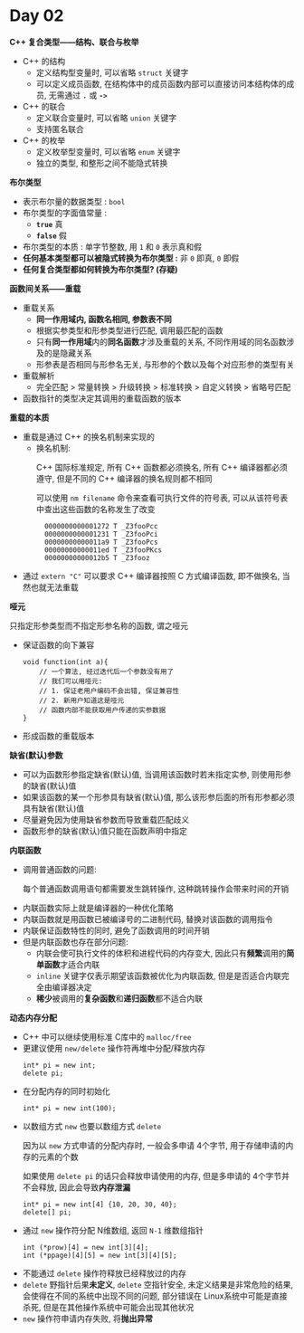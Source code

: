 # Day 02

**C++ 复合类型——结构、联合与枚举**
- C++ 的结构
    - 定义结构型变量时, 可以省略 `struct` 关键字
    - 可以定义成员函数, 在结构体中的成员函数内部可以直接访问本结构体的成员, 无需通过 **`.`** 或 **`->`**
- C++ 的联合
    - 定义联合变量时, 可以省略 `union` 关键字
    - 支持匿名联合
- C++ 的枚举
    - 定义枚举型变量时, 可以省略 `enum` 关键字
    - 独立的类型, 和整形之间不能隐式转换

**布尔类型**
- 表示布尔量的数据类型 : `bool`
- 布尔类型的字面值常量 :
    - **`true`** 真
    - **`false`** 假
- 布尔类型的本质 : 单字节整数, 用 `1` 和 `0` 表示真和假
- **任何基本类型都可以被隐式转换为布尔类型 :** 非 `0` 即真, `0` 即假
- **任何复合类型都如何转换为布尔类型? (存疑)**

**函数间关系——重载**
- 重载关系
    - **同一作用域内, 函数名相同, 参数表不同**
    - 根据实参类型和形参类型进行匹配, 调用最匹配的函数
    - 只有**同一作用域**内的**同名函数**才涉及重载的关系, 不同作用域的同名函数涉及的是隐藏关系
    - 形参表是否相同与形参名无关, 与形参的个数以及每个对应形参的类型有关
- 重载解析
    - 完全匹配 > 常量转换 > 升级转换 > 标准转换 > 自定义转换 > 省略号匹配
- 函数指针的类型决定其调用的重载函数的版本

**重载的本质**
- 重载是通过 C++ 的换名机制来实现的
    - 换名机制: <p>
      C++ 国际标准规定, 所有 C++ 函数都必须换名, 所有 C++ 编译器都必须遵守, 但是不同的 C++ 编译器的换名规则都不相同 <p>
      可以使用 `nm filename` 命令来查看可执行文件的符号表, 可以从该符号表中查出这些函数的名称发生了改变 <p>
      ```
        0000000000001272 T _Z3fooPcc
        0000000000001231 T _Z3fooPci
        00000000000011a9 T _Z3fooPcs
        00000000000011ed T _Z3fooPKcs
        00000000000012b5 T _Z3fooz
      ```
- 通过 `extern "C"` 可以要求 C++ 编译器按照 C 方式编译函数, 即不做换名, 当然也就无法重载

**哑元** <p>
只指定形参类型而不指定形参名称的函数, 谓之哑元
- 保证函数的向下兼容
    ```
    void function(int a){
        // 一个算法, 经过迭代后一个参数没有用了
        // 我们可以用哑元:
        // 1. 保证老用户编码不会出错, 保证兼容性
        // 2. 新用户知道这是哑元
        // 函数内部不能获取用户传递的实参数据
    }
    ```
- 形成函数的重载版本

**缺省(默认)参数**
- 可以为函数形参指定缺省(默认)值, 当调用该函数时若未指定实参, 则使用形参的缺省(默认)值
- 如果该函数的某一个形参具有缺省(默认)值, 那么该形参后面的所有形参都必须具有缺省(默认)值
- 尽量避免因为使用缺省参数而导致重载匹配歧义
- 函数形参的缺省(默认)值只能在函数声明中指定

**内联函数**
- 调用普通函数的问题: <p>
    每个普通函数调用语句都需要发生跳转操作, 这种跳转操作会带来时间的开销
- 内联函数实际上就是编译器的一种优化策略 
- 内联函数就是用函数已被编译号的二进制代码, 替换对该函数的调用指令
- 内联保证函数特性的同时, 避免了函数调用的时间开销
- 但是内联函数也存在部分问题:
    - 内联会使可执行文件的体积和进程代码的内存变大, 因此只有**频繁**调用的**简单函数**才适合内联
    - `inline` 关键字仅表示期望该函数被优化为内联函数, 但是是否适合内联完全由编译器决定
    - **稀少**被调用的**复杂函数**和**递归函数**都不适合内联

**动态内存分配**
- C++ 中可以继续使用标准 C库中的 `malloc/free`
- 更建议使用 `new/delete` 操作符再堆中分配/释放内存
    ```
    int* pi = new int;
    delete pi;
    ```
- 在分配内存的同时初始化
    ```
    int* pi = new int(100);
    ```
- 以数组方式 `new` 也要以数组方式 `delete` <p>
    因为以 `new` 方式申请的分配内存时, 一般会多申请 4个字节, 用于存储申请的内存的元素的个数 <p>
    如果使用 `delete pi` 的话只会释放申请使用的内存, 但是多申请的 4个字节并不会释放, 因此会导致**内存泄漏**
    ```
    int* pi = new int[4] {10, 20, 30, 40};
    delete[] pi;
    ```
- 通过 `new` 操作符分配 N维数组, 返回 `N-1` 维数组指针
    ```
    int (*prow)[4] = new int[3][4];
    int (*ppage)[4][5] = new int[3][4][5];
    ```
- 不能通过 `delete` 操作符释放已经释放过的内存
- `delete` 野指针后果**未定义**, `delete` 空指针安全, 未定义结果是非常危险的结果, 会使得在不同的系统中出现不同的问题, 部分错误在 Linux系统中可能是直接杀死, 但是在其他操作系统中可能会出现其他状况
- `new` 操作符申请内存失败, 将**抛出异常**



